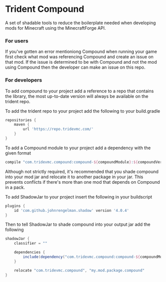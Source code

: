 # Trident Compound
A set of shadable tools to reduce the boilerplate needed when developing mods for Minecraft using the MinecraftForge API.

### For users
If you've gotten an error mentioniong Compound when running your game first check what mod was referencing Compound and create an issue on that mod. If the issue is determined to be with Compound and not the mod using Compound then the developer can make an issue on this repo.

### For developers
To add compound to your project add a reference to a repo that contains the library, the most up-to-date version will always be available on the trident repo. 

To add the trident repo to your project add the following to your build.gradle
```gradle
repositories {
    maven {
        url 'https://repo.tridevmc.com/'
    }
}
```

To add a Compound module to your project add a dependency with the given format
```gradle
compile "com.tridevmc.compound:compound-${compoundModule}:${compoundVersion}"
```

Although not strictly required, it's recommended that you shade compound into your mod jar and relocate it to another package in your jar. This prevents conflicts if there's more than one mod that depends on Compound in a pack.

To add ShadowJar to your project insert the following in your buildscript
```gradle
plugins {
    id 'com.github.johnrengelman.shadow' version '4.0.4'
}
```

Then to tell ShadowJar to shade compound into your output jar add the following
```gradle
shadowJar {
    classifier = ""

    dependencies {
        include(dependency("com.tridevmc.compound:compound-${compoundModule}:${compoundVersion}"))
    }

    relocate "com.tridevmc.compound", "my.mod.package.compound"
}
```